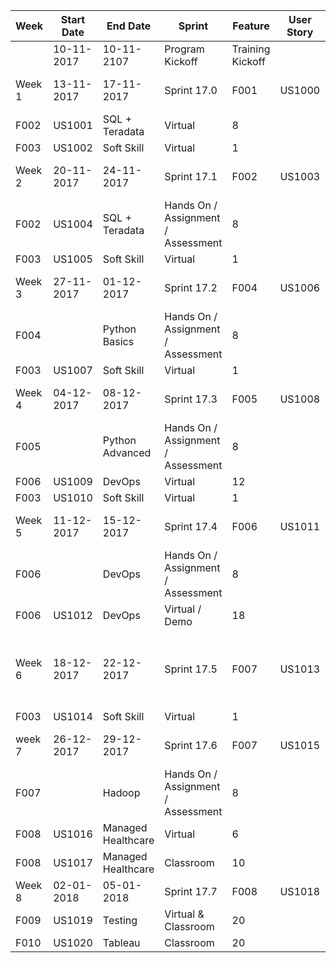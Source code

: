 | Week | Start Date | End Date | Sprint | Feature | User Story | Plan | Medium | Training Room | Hours  |
| --- | --- | --- | --- | --- | --- | --- | --- | --- | --- |
|   | 10-11-2017 | 10-11-2107 | Program Kickoff | Training Kickoff |   |   |   |
| Week 1 | 13-11-2017 | 17-11-2017 | Sprint 17.0 | F001 | US1000 | Agile Trainings | Virtual & Classroom | C2D.03.12 / C2D.03.13 | 32 |
| F002 | US1001 | SQL + Teradata | Virtual | 8 |
| F003 | US1002 | Soft Skill | Virtual | 1 |
| Week 2 | 20-11-2017 | 24-11-2017 | Sprint 17.1 | F002 | US1003 | SQL + Teradata | Virtual & Classroom | C2E.04.14 (8GB, 25 Seater) | 32 |
| F002 | US1004 | SQL + Teradata | Hands On / Assignment / Assessment | 8 |
| F003 | US1005 | Soft Skill | Virtual | 1 |
| Week 3 | 27-11-2017 | 01-12-2017 | Sprint 17.2 | F004 | US1006 | Python Basics | Virtual & Classroom | C2E.04.14 (8GB, 25 Seater) | 32 |
| F004 |   | Python Basics | Hands On / Assignment / Assessment | 8 |
| F003 | US1007 | Soft Skill | Virtual | 1 |
| Week 4 | 04-12-2017 | 08-12-2017 | Sprint 17.3 | F005 | US1008 | Python Advanced | Classroom | C2E.04.14 (8GB, 25 Seater) | 20 |
| F005 |   | Python Advanced | Hands On / Assignment / Assessment | 8 |
| F006 | US1009 | DevOps | Virtual | 12 |
| F003 | US1010 | Soft Skill | Virtual | 1 |
| Week 5 | 11-12-2017 | 15-12-2017 | Sprint 17.4 | F006 | US1011 | DevOps | Classroom | C2E.04.14 (8GB, 25 Seater) | 20 |
| F006 |   | DevOps | Hands On / Assignment / Assessment | 8 |
| F006 | US1012 | DevOps | Virtual / Demo | 18 |
| Week 6 | 18-12-2017 | 22-12-2017 | Sprint 17.5 | F007 | US1013 | Hadoop | Virtual & Classroom | C2E.04.14 (8GB, 25 Seater) / C2D.04.07 (4GB, 20 Seater) | 40 |
| F003 | US1014 | Soft Skill | Virtual | 1 |
| week 7 | 26-12-2017 | 29-12-2017 | Sprint 17.6 | F007 | US1015 | Hadoop | Classroom | C2A.05.09 (8GB, 15 Seater) | 10 |
| F007 |   | Hadoop | Hands On / Assignment / Assessment | 8 |
| F008 | US1016 | Managed Healthcare | Virtual | 6 |
| F008 | US1017 | Managed Healthcare | Classroom | 10 |
| Week 8 | 02-01-2018 | 05-01-2018 | Sprint 17.7 | F008 | US1018 | Managed Healthcare | Classroom | TBD | 10 |
| F009 | US1019 | Testing | Virtual & Classroom | 20 |
| F010 | US1020 | Tableau | Classroom | 20 |
